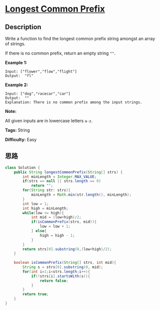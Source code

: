 # [Longest Common Prefix][title]

## Description

Write a function to find the longest common prefix string amongst an array of
strings.

If there is no common prefix, return an empty string `""`.

**Example 1:**
            Input: ["flower","flow","flight"]    Output:  "fl"    

**Example 2:**
            Input: ["dog","racecar","car"]    Output:  ""    Explanation: There is no common prefix among the input strings.    

**Note:**

All given inputs are in lowercase letters `a-z`.


**Tags:** String

**Difficulty:** Easy

## 思路

``` java
class Solution {
    public String longestCommonPrefix(String[] strs) {
        int minLength = Integer.MAX_VALUE;
        if(strs == null || strs.length == 0)
            return "";
        for(String str: strs){
            minLength = Math.min(str.length(), minLength);
        }
        int low = 1;
        int high = minLength;
        while(low <= high){
            int mid = (low+high)/2;
            if(isCommonPrefix(strs, mid)){
                low = low + 1;
            } else{
                high = high - 1;
            }
        }
        return strs[0].substring(0,(low+high)/2);
    }
    
    boolean isCommonPrefix(String[] strs, int mid){
        String s = strs[0].substring(0, mid);
        for(int i=1;i<strs.length;i++){
            if(!strs[i].startsWith(s)){
                return false;
            }
        }
        return true;
    }
}
```

[title]: https://leetcode.com/problems/longest-common-prefix

